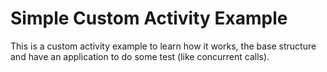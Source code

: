 # Simple Custom Activity Example

This is a custom activity example to learn how it works, the base structure and have an application to do some test (like concurrent calls).

